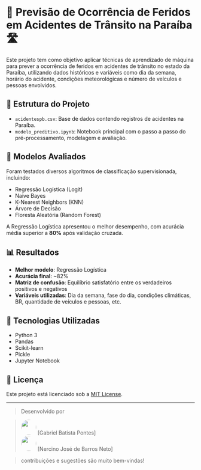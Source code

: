 # 🚧 Previsão de Ocorrência de Feridos em Acidentes de Trânsito na Paraíba 🛣️

Este projeto tem como objetivo aplicar técnicas de aprendizado de máquina para prever a ocorrência de feridos em acidentes de trânsito no estado da Paraíba, utilizando dados históricos e variáveis como dia da semana, horário do acidente, condições meteorológicas e número de veículos e pessoas envolvidos.

## 📂 Estrutura do Projeto

- `acidentespb.csv`: Base de dados contendo registros de acidentes na Paraíba.
- `modelo_preditivo.ipynb`: Notebook principal com o passo a passo do pré-processamento, modelagem e avaliação.

## 🧠 Modelos Avaliados

Foram testados diversos algoritmos de classificação supervisionada, incluindo:

- Regressão Logística (Logit)
- Naive Bayes
- K-Nearest Neighbors (KNN)
- Árvore de Decisão
- Floresta Aleatória (Random Forest)

A Regressão Logística apresentou o melhor desempenho, com acurácia média superior a **80%** após validação cruzada.

## 📊 Resultados

- **Melhor modelo**: Regressão Logística
- **Acurácia final**: ~82%
- **Matriz de confusão**: Equilíbrio satisfatório entre os verdadeiros positivos e negativos
- **Variáveis utilizadas**: Dia da semana, fase do dia, condições climáticas, BR, quantidade de veículos e pessoas, etc.

## 🔧 Tecnologias Utilizadas

- Python 3
- Pandas
- Scikit-learn
- Pickle
- Jupyter Notebook

## 📃 Licença

Este projeto está licenciado sob a [MIT License](LICENSE).

---

> Desenvolvido por

> <img src="![Imagem do WhatsApp de 2025-04-11 à(s) 00 22 56_65813567](https://github.com/user-attachments/assets/36e85c53-2c34-44d1-ab7d-d41512e023f6)
" width="40" height="40" style="border-radius:50%"> [Gabriel Batista Pontes] &nbsp;&nbsp;&nbsp;  
> <img src="![Imagem do WhatsApp de 2025-04-11 à(s) 00 21 26_53417f03](https://github.com/user-attachments/assets/0864f455-d6b7-44fc-a420-98d96d9974bd)
" width="40" height="40" style="border-radius:50%"> [Nercino José de Barros Neto]

>  contribuições e sugestões são muito bem-vindas!
